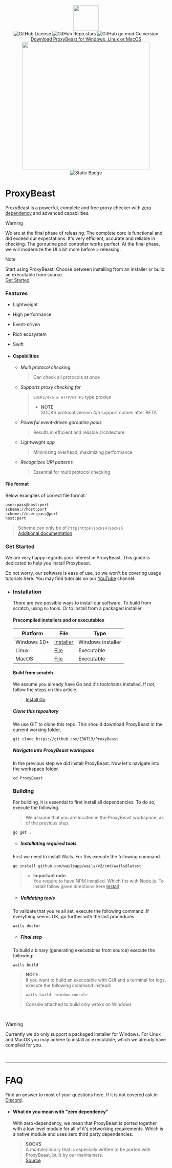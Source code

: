 <!-- header -->

<div align="center">   
    <div>
        <img src="https://proxy.pix4.dev/img/logo.png" width=80><br>
         <div>
                <img alt="GitHub License" src="https://img.shields.io/github/license/z3ntl3/ProxyBeast" >
                <img alt="GitHub Repo stars" src="https://img.shields.io/github/stars/z3ntl3/ProxyBeast">
                <img alt="GitHub go.mod Go version" src="https://img.shields.io/github/go-mod/go-version/z3ntl3/ProxyBeast">
        </div>
        <a href="">Download ProxyBeast for Windows, Linux or MacOS</a> <br>  
    </div>
    <img src="https://proxy.pix4.dev/img/gui.png" width="400" style="border-radius: 4px;"><br>
    <img alt="Static Badge" src="https://img.shields.io/badge/Build-BETA-8A2BE2">

</div>

<!-- intro -->

# ProxyBeast 


ProxyBeast is a powerful, complete and free proxy checker with [zero dependency](#what-do-you-mean-with-zero-dependency)
and advanced capabilities.

> [!WARNING]
> We are at the final phase of releasing. The complete core is functional and did exceed our expectations. It's very efficient, accurate
> and reliable in checking. The goroutine pool controller works perfect. At the final phase, we will modernize the UI a bit more before > releasing.


> [!NOTE]
> Start using ProxyBeast. Choose between installing from an installer or build an executable from source.<br>[Get Started](#get-started)

### Features
- Lightweight
- High performance
- Event-driven
- Rich ecosystem
- Swift

- #### Capabilities
    - *Multi protocol checking*
        > Can check all protocols at once
    - *Supports proxy checking for*
        > ``SOCKS/4/5 & HTTP/HTTPS`` type proxies<br>
        > - **NOTE**<br>
        > SOCKS protocol version 4/a support comes after BETA
    - *Powerful event-driven goroutine pools*
        > Results in efficient and reliable architecture
    - *Lightweight app*
        > Minimizing overhead, maximizing performance
    - *Recognizes URI patterns*
        > Essential for multi protocol checking

#### File format
Below examples of correct file format:
```
user:pass@host:port
scheme://host:port
scheme://user:pass@port
host:port
```
> Scheme can only be of ``http|https|socks4|socks5``<br>
> [Additional documentation](https://pkg.go.dev/net/url#URL)

### Get Started

We are very happy regards your interest in ProxyBeast. This guide is dedicated
to help you install Proxybeast. 

Do not worry, our software is ease of use, so we won't be covering usage tutorials here. You may find tutorials on our [YouTube](#todo) channel.



- ### Installation
    
    There are two possible ways to install our software. To build from scratch, using ``Go`` tools. Or to install from a packaged installer.

    #### Precompiled installers and or executables

    | Platform      | File | Type |
    | ----------- | ----------- | ----------- |
    | Windows 10+      | [Installer]()       | Windows installer |
    | Linux   | [File]()        | Executable |
    | MacOS   | [File]()        | Executable |

    #### Build from scratch

    We assume you already have Go and it's toolchains installed. If not, follow the steps on this article.
    > [Install Go](https://go.dev/doc/installhttps://go.dev/doc/install)

    ##### Clone this repository
    We use GIT to clone this repo. This should download ProxyBeast in the current working folder. 
    ```
    git clone https://github.com/Z3NTL3/ProxyBeast
    ```

    ##### Navigate into ProxyBeast workspace
    In the previous step we did install ProxyBeast. Now let's navigate into the workspace folder.
    ```
    cd ProxyBeast
    ```

    ### Building
    
    For building, it is essential to first install all dependencies. To do so, execute the following.
    > We assume that you are located in the ProxyBeast workspace, as of the previous step.
    ```
    go get .
    ```

    - ##### Installating required tools
    First we need to install Wails. For this execute the following command.
    ```
    go install github.com/wailsapp/wails/v2/cmd/wails@latest
    ```
    > - **Important note**<br>
    > You require to have NPM installed. Which fits with Node.js. To install follow given directions here
    > [Install](https://nodejs.org/en)

    - ##### Validating tools
    To validate that you're all set, execute the following command. If everything seems OK, go further with the last procedures.
    ```
    wails doctor
    ```
    - ##### Final step 
    To build a binary (generating executables from source) execute the following:
    ```
    wails build
    ```
    > **NOTE**<br>
    > If you want to build an executable with GUI and a terminal for logs, execute the following command instead:
    > ```
    > wails build -windowsconsole
    >```
    > Console attached to build only wroks on Windows

<br>

> [!WARNING]
> Currently we do only support a packaged installer for Windows. For Linux and MacOS 
> you may adhere to install an executable, which we already have compiled for you.

<br>
<hr>

# FAQ
Find an answer to most of your questions here. If it is not covered ask in [Discord](#todo).

* #### What do you mean with "zero dependency"
    With zero-dependency, we mean that ProxyBeast is ported together with a low level module for all of it's networking requirements. Which is a native module and uses zero third party dependencies.
    
    > **SOCKS**<br>
    A module/library that is especially written to be ported with ProxyBeast, built by our maintainers.<br>
    [Source](https://github.com/z3ntl3/SOCKS)

